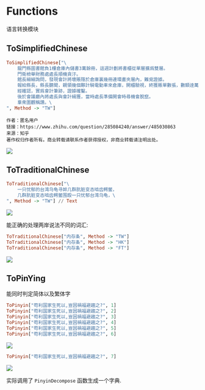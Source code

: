 # Functions

语言转换模块

## ToSimplifiedChinese

```haskell
ToSimplifiedChinese["\
	龍門縣圖書館負1樓倉庫內儲書3萬餘冊，這週計劃將書櫃從單層擴爲雙層。
	門衛檢舉財務處處長順機貪汙。
	館長細細詢問，發現會計將壞賬隱於倉庫裏幾冊連環畫夾層內，難覓證據。
	報給縣長，縣長聽聞，親領幾個夥計騎電動車來倉庫，開櫃驗視，終獲賬單數張，數額逹萬圓。
	經確認，實爲會計筆跡，證據確鑿。
	後於會議廳內將處長與會計緝獲，當時處長準備開會時尋機會脫竄。
	羣衆圍觀稱讚。\
", Method -> "TW"]
```

```
作者：匿名用户
链接：https://www.zhihu.com/question/285084240/answer/485030863
来源：知乎
著作权归作者所有。商业转载请联系作者获得授权，非商业转载请注明出处。
```

![](https://i.loli.net/2018/09/07/5b929426ade44.png)


## ToTraditionalChinese

```haskell
ToTraditionalChinese["\
	一只忧郁的台湾乌龟寻衅几群肮脏变态啮齿鳄鳖，
	几群肮脏变态啮齿鳄鳖围殴一只忧郁台湾乌龟，\
", Method -> "TW"] // Text
```

![](https://i.loli.net/2018/09/07/5b9294267335b.png)

能正确的处理两岸说法不同的词汇:

```haskell
ToTraditionalChinese["内存条", Method -> "TW"]
ToTraditionalChinese["内存条", Method -> "HK"]
ToTraditionalChinese["内存条", Method -> "FT"]
```

![](https://i.loli.net/2018/09/07/5b929426725c0.png)


## ToPinYing

能同时判定简体以及繁体字

```haskell
ToPinyin["苟利国家生死以,豈因禍福避趨之?", 1]
ToPinyin["苟利国家生死以,豈因禍福避趨之?", 2]
ToPinyin["苟利国家生死以,豈因禍福避趨之?", 3]
ToPinyin["苟利国家生死以,豈因禍福避趨之?", 4]
ToPinyin["苟利国家生死以,豈因禍福避趨之?", 5]
ToPinyin["苟利国家生死以,豈因禍福避趨之?", 6]
```
![](https://i.loli.net/2018/09/07/5b929803cb16f.png)

```haskell
ToPinyin["苟利国家生死以,豈因禍福避趨之?", 7]
```
![](https://i.loli.net/2018/09/07/5b929803a4aa3.png)

实际调用了 `PinyinDecompose` 函数生成一个字典.
